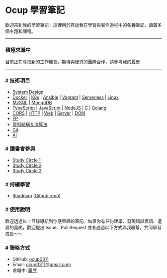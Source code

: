 # Ocup 學習筆記

歡迎來到我的學習筆記！這裡用於存放我在學習與實作過程中的各種筆記，涵蓋多個主題和課程。

---

### 積極求職中

目前正在尋找新的工作機會，期待與優秀的團隊合作，請參考我的[履歷](https://drive.google.com/file/d/1fDkHj1-PVB23jCiT79Eh1y9msUYpSjLj/view?usp=sharing)

---

### # 技術項目

- [System Design](./System/README.md)
- [Docker](./DevOps/Docker/note/note.md) | [K8s](./DevOps/Kubernetes/note/note.md) | [Ansible](./DevOps/Ansible/note/note.md) | [Vagrant](./DevOps/Vagrant/note/note.md) | [Serverless](./Cloud/Serverless/note/note.md) | [Linux](./OS/Linux/note/base.md)
- [MySQL](./DataBase/note/MySQL/note.md) | [MongoDB](./DataBase/note/MongoDB/note.md)
- [TypeScript](./Language/TypeScript/note/base.md) | [JavaScript](./Language/JavaScript/note/base.md) | [NodeJS](./Language/JavaScript/note/Node.md) | [C](./Language/C/note/base.md) | [Golang](./Language/Golang/note/base.md)
- [CORS](./Web/note/CORS.md) | [HTTP](./Web/note/HTTP.md) | [Web](./Web/note/Web.md) | [Server](./Web/note/Server.md) | [DOM](./FrontEnd/note/DOM.md)
- [FP](./Pattern/FP/note/base.md)
- [資料結構＆演算法](https://github.com/ocup0311/Algorithm)
- [Git](./Tool/Git/note/note.md)
- [AI](./AI/Generative%20AI/note/note.md)

### # 讀書會參與

- [Study Circle 1](./Study%20Circle/IT%20Book%20Club/README.md)
- [Study Circle 2](./Study%20Circle/宇杯多菜/OSTEP/README.md)
- [Study Circle 3](./Study%20Circle/Software%20Engineering%20Book%20Club/README.md)

### # 持續學習

- [Roadmap](https://roadmap.sh/) ([Github repo](https://github.com/kamranahmedse/developer-roadmap))

### # 使用說明

歡迎透過以上目錄導航到你感興趣的筆記。如果你有任何建議、發現錯誤資訊、遺漏的面向，歡迎提出 Issue、Pull Request 或者通過以下方式與我聯繫，共同學習成長～～

### # 聯絡方式

- GitHub: [ocup0311](https://github.com/ocup0311)
- Email: [ocup0311@gmail.com](mailto:ocup0311@gmail.com)
- 求職中: [履歷](https://drive.google.com/file/d/1fDkHj1-PVB23jCiT79Eh1y9msUYpSjLj/view?usp=sharing)
